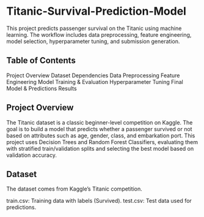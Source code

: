 # Titanic-Survival-Prediction-Model
This project predicts passenger survival on the Titanic using machine learning. The workflow includes data preprocessing, feature engineering, model selection, hyperparameter tuning, and submission generation.

## Table of Contents
Project Overview
Dataset
Dependencies
Data Preprocessing
Feature Engineering
Model Training & Evaluation
Hyperparameter Tuning
Final Model & Predictions
Results

## Project Overview
The Titanic dataset is a classic beginner-level competition on Kaggle. The goal is to build a model that predicts whether a passenger survived or not based on attributes such as age, gender, class, and embarkation port.
This project uses Decision Trees and Random Forest Classifiers, evaluating them with stratified train/validation splits and selecting the best model based on validation accuracy.

## Dataset
The dataset comes from Kaggle’s Titanic competition.

train.csv: Training data with labels (Survived).
test.csv: Test data used for predictions.

